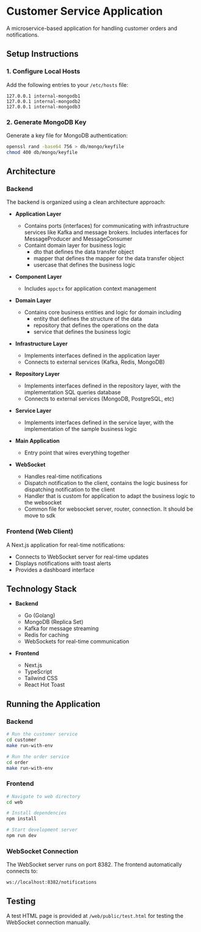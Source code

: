 # Customer Service Application

A microservice-based application for handling customer orders and notifications.

## Setup Instructions

### 1. Configure Local Hosts

Add the following entries to your `/etc/hosts` file:

```
127.0.0.1 internal-mongodb1
127.0.0.1 internal-mongodb2
127.0.0.1 internal-mongodb3
```

### 2. Generate MongoDB Key

Generate a key file for MongoDB authentication:

```bash
openssl rand -base64 756 > db/mongo/keyfile
chmod 400 db/mongo/keyfile
```

## Architecture

### Backend

The backend is organized using a clean architecture approach:

-   **Application Layer**

    -   Contains ports (interfaces) for communicating with infrastructure services like Kafka and message brokers. Includes interfaces for MessageProducer and MessageConsumer
    -   Containt domain layer for business logic
        -   dto that defines the data transfer object
        -   mapper that defines the mapper for the data transfer object
        -   usercase that defines the business logic

-   **Component Layer**

    -   Includes `appctx` for application context management

-   **Domain Layer**

    -   Contains core business entities and logic for domain including
        -   entity that defines the structure of the data
        -   repository that defines the operations on the data
        -   service that defines the business logic

-   **Infrastructure Layer**

    -   Implements interfaces defined in the application layer
    -   Connects to external services (Kafka, Redis, MongoDB)

-   **Repository Layer**

    -   Implements interfaces defined in the repository layer, with the implementation SQL queries database
    -   Connects to external services (MongoDB, PostgreSQL, etc)

-   **Service Layer**

    -   Implements interfaces defined in the service layer, with the implementation of the sample business logic

-   **Main Application**

    -   Entry point that wires everything together

-   **WebSocket**
    -   Handles real-time notifications
    -   Dispatch notification to the client, contains the logic business for dispatching notification to the client
    -   Handler that is custom for application to adapt the business logic to the websocket
    -   Common file for websocket server, router, connection. It should be move to sdk

### Frontend (Web Client)

A Next.js application for real-time notifications:

-   Connects to WebSocket server for real-time updates
-   Displays notifications with toast alerts
-   Provides a dashboard interface

## Technology Stack

-   **Backend**

    -   Go (Golang)
    -   MongoDB (Replica Set)
    -   Kafka for message streaming
    -   Redis for caching
    -   WebSockets for real-time communication

-   **Frontend**
    -   Next.js
    -   TypeScript
    -   Tailwind CSS
    -   React Hot Toast

## Running the Application

### Backend

```bash
# Run the customer service
cd customer
make run-with-env
```

```bash
# Run the order service
cd order
make run-with-env
```

### Frontend

```bash
# Navigate to web directory
cd web

# Install dependencies
npm install

# Start development server
npm run dev
```

### WebSocket Connection

The WebSocket server runs on port 8382. The frontend automatically connects to:

```
ws://localhost:8382/notifications
```

## Testing

A test HTML page is provided at `/web/public/test.html` for testing the WebSocket connection manually.
